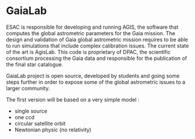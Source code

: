 # GaiaLab

ESAC is responsible for developing and running AGIS, the software that computes the global astrometric parameters for the Gaia mission. 
The design and validation of Gaia global astrometric mission requires to be able to run simulations that include complex calibration issues.
The current state of the art is AgisLab. This code is proprietary of DPAC, the scientific consortium processing the Gaia data 
and responsible for the publication of the final star catalogue. 

GaiaLab project is open source, developed by students and going some steps further in order to expose some of the global astrometric issues to a larger community.

The first version will be based on a very simple model :
* single source
* one ccd
* circular satellite orbit 
* Newtonian physic (no relativity)
